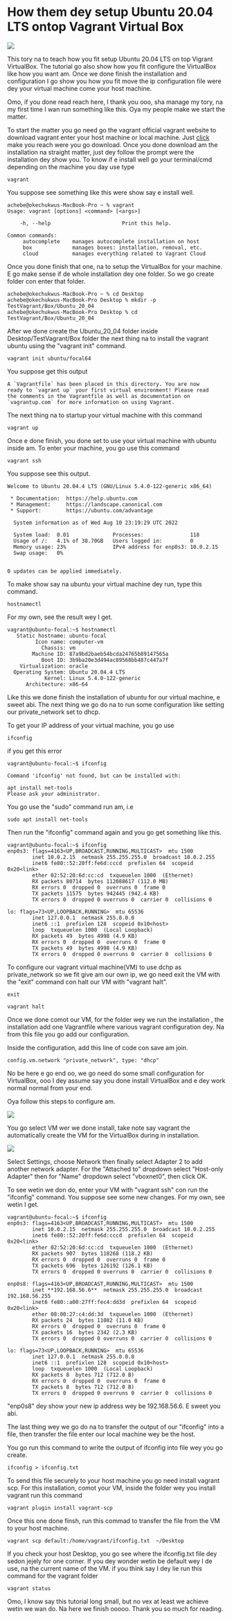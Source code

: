 <h1>How them dey setup Ubuntu 20.04 LTS ontop Vagrant Virtual Box</h1>
<img src="vagrant.png">

This tory na to teach how you fit setup Ubuntu 20.04 LTS on top Vigrant VirtualBox. The tutorial go also show how you fit configure the VirtualBox like how you want am. Once we done finish the installation and configuration I go show you how you fit move the ip configuration file were dey your virtual machine come your host machine. 

Omo, if you done read reach here, I thank you ooo, sha manage my tory, na my first time I wan run something like this. Oya my people make we start the matter.

To start the matter you go need go the vagrant official vagrant website to download vagrant enter your host machine or local machine. Just [click](https://www.vagrantup.com/downloads) make you reach were you go download. Once you done download am the installation na straight matter, just dey follow the prompt were the installation dey show you. To know if e install well go your terminal/cmd depending on the machine you day use type 

```
vagrant

``` 

You suppose see something like this were show say e install well.

```
achebe@okechukwus-MacBook-Pro ~ % vagrant
Usage: vagrant [options] <command> [<args>]

    -h, --help                       Print this help.

Common commands:
     autocomplete    manages autocomplete installation on host
     box             manages boxes: installation, removal, etc.
     cloud           manages everything related to Vagrant Cloud
``` 

Once you done finish that one, na to setup the VirtualBox for your machine. E go make sense if de whole installation dey one folder. So we go create folder con enter that folder.

```
achebe@okechukwus-MacBook-Pro ~ % cd Desktop 
achebe@okechukwus-MacBook-Pro Desktop % mkdir -p TestVagrant/Box/Ubuntu_20_04
achebe@okechukwus-MacBook-Pro Desktop % cd TestVagrant/Box/Ubuntu_20_04 
``` 
After we done create the Ubuntu_20_04 folder inside Desktop/TestVagrant/Box folder the next thing na to install the vagrant ubuntu using the "vagrant init" command.

```
vagrant init ubuntu/focal64
``` 
You suppose get this output

```
A `Vagrantfile` has been placed in this directory. You are now
ready to `vagrant up` your first virtual environment! Please read
the comments in the Vagrantfile as well as documentation on
`vagrantup.com` for more information on using Vagrant.
``` 
The next thing na to startup your virtual machine with this command

```
vagrant up
``` 
Once e done finish, you done set to use your virtual machine with ubuntu inside am.
To enter your machine, you go use this command

```
vagrant ssh
``` 
You suppose see this output.

```
Welcome to Ubuntu 20.04.4 LTS (GNU/Linux 5.4.0-122-generic x86_64)

 * Documentation:  https://help.ubuntu.com
 * Management:     https://landscape.canonical.com
 * Support:        https://ubuntu.com/advantage

  System information as of Wed Aug 10 23:19:29 UTC 2022

  System load:  0.01              Processes:               118
  Usage of /:   4.1% of 38.70GB   Users logged in:         0
  Memory usage: 23%               IPv4 address for enp0s3: 10.0.2.15
  Swap usage:   0%


0 updates can be applied immediately.
``` 
To make show say na ubuntu your virtual machine dey run, type this command.

```
hostnamectl
``` 
For my own, see the result wey I get.

```
vagrant@ubuntu-focal:~$ hostnamectl
   Static hostname: ubuntu-focal
         Icon name: computer-vm
           Chassis: vm
        Machine ID: 87a9bd2baeb54bcda24765b89147565a
           Boot ID: 3b9ba20e3d494ac89568bb487c447a7f
    Virtualization: oracle
  Operating System: Ubuntu 20.04.4 LTS
            Kernel: Linux 5.4.0-122-generic
      Architecture: x86-64
``` 
Like this we done finish the installation of ubuntu for our virtual machine, e sweet abi. The next thing we go do na to run some configuration like setting our private_network set to dhcp.

To get your IP address of your virtual machine, you go use

```
ifconfig
``` 
if you get this error

```
vagrant@ubuntu-focal:~$ ifconfig

Command 'ifconfig' not found, but can be installed with:

apt install net-tools
Please ask your administrator.
``` 
You go use the "sudo" command run am, i.e

```
sudo apt install net-tools
``` 
Then run the "ifconfig" command again and you go get something like this.

```
vagrant@ubuntu-focal:~$ ifconfig
enp0s3: flags=4163<UP,BROADCAST,RUNNING,MULTICAST>  mtu 1500
        inet 10.0.2.15  netmask 255.255.255.0  broadcast 10.0.2.255
        inet6 fe80::52:20ff:fe6d:cccd  prefixlen 64  scopeid 0x20<link>
        ether 02:52:20:6d:cc:cd  txqueuelen 1000  (Ethernet)
        RX packets 80714  bytes 112088617 (112.0 MB)
        RX errors 0  dropped 0  overruns 0  frame 0
        TX packets 11575  bytes 942445 (942.4 KB)
        TX errors 0  dropped 0 overruns 0  carrier 0  collisions 0

lo: flags=73<UP,LOOPBACK,RUNNING>  mtu 65536
        inet 127.0.0.1  netmask 255.0.0.0
        inet6 ::1  prefixlen 128  scopeid 0x10<host>
        loop  txqueuelen 1000  (Local Loopback)
        RX packets 49  bytes 4998 (4.9 KB)
        RX errors 0  dropped 0  overruns 0  frame 0
        TX packets 49  bytes 4998 (4.9 KB)
        TX errors 0  dropped 0 overruns 0  carrier 0  collisions 0
``` 
To configure our vagrant virtual machine(VM) to use dchp as private_network so we fit give am our own ip, we go need exit the VM with the "exit" command con halt our VM with "vagrant halt".

```
exit

vagrant halt
``` 
Once we done comot our VM, for the folder wey we run the installation , the installation add one Vagrantfile 
where various vagrant configuration dey. Na from this file you go add our configuration. 

Inside the configuration, add this line of code con save am join.

```
config.vm.network "private_network", type: "dhcp"
``` 
No be here e go end oo, we go need do some small configuration for VirtualBox, ooo I dey assume say you done install VirtualBox and e dey work normal normal from your end.

Oya follow this steps to configure am.


<img src="left.png.webp">

You go select VM wer we done install, take note say vagrant the automatically create the VM for the VirtualBox during in installation.


<img src="right.png.webp">

Select Settings, choose Network then finally select Adapter 2 to add another network adapter. For the "Attached to" dropdown select "Host-only Adapter" then for "Name" dropdown select "vboxnet0", then click OK.

To see wetin we don do, enter your VM with "vagrant ssh" con run the "ifconfig" command. You suppose see some new changes. For my own, see wetin I get.


```
vagrant@ubuntu-focal:~$ ifconfig
enp0s3: flags=4163<UP,BROADCAST,RUNNING,MULTICAST>  mtu 1500
        inet 10.0.2.15  netmask 255.255.255.0  broadcast 10.0.2.255
        inet6 fe80::52:20ff:fe6d:cccd  prefixlen 64  scopeid 0x20<link>
        ether 02:52:20:6d:cc:cd  txqueuelen 1000  (Ethernet)
        RX packets 907  bytes 118268 (118.2 KB)
        RX errors 0  dropped 0  overruns 0  frame 0
        TX packets 696  bytes 126192 (126.1 KB)
        TX errors 0  dropped 0 overruns 0  carrier 0  collisions 0

enp0s8: flags=4163<UP,BROADCAST,RUNNING,MULTICAST>  mtu 1500
        inet **192.168.56.6**  netmask 255.255.255.0  broadcast 192.168.56.255
        inet6 fe80::a00:27ff:fec4:dd3d  prefixlen 64  scopeid 0x20<link>
        ether 08:00:27:c4:dd:3d  txqueuelen 1000  (Ethernet)
        RX packets 24  bytes 11082 (11.0 KB)
        RX errors 0  dropped 0  overruns 0  frame 0
        TX packets 16  bytes 2342 (2.3 KB)
        TX errors 0  dropped 0 overruns 0  carrier 0  collisions 0

lo: flags=73<UP,LOOPBACK,RUNNING>  mtu 65536
        inet 127.0.0.1  netmask 255.0.0.0
        inet6 ::1  prefixlen 128  scopeid 0x10<host>
        loop  txqueuelen 1000  (Local Loopback)
        RX packets 8  bytes 712 (712.0 B)
        RX errors 0  dropped 0  overruns 0  frame 0
        TX packets 8  bytes 712 (712.0 B)
        TX errors 0  dropped 0 overruns 0  carrier 0  collisions 0
``` 
"enp0s8" dey show your new ip address wey be 192.168.56.6. E sweet you abi.

The last thing wey we go do na to transfer the output of our "ifconfig" into a file, then transfer the file enter our local machine wey be the host.

You go run this command to write the output of ifconfig into file wey you go create.

```
ifconfig > ifconfig.txt
``` 
To send this file securely to your host machine you go need install vagrant scp. For this installation, comot your VM, inside the folder wey you install vagrant run this command


```
vagrant plugin install vagrant-scp
``` 
Once this one done finsh, run this commad to transfer the file from the VM to your host machine.

```
vagrant scp default:/home/vagrant/ifconfig.txt  ~/Desktop
``` 
If you check your host Desktop, you go see where the ifconfig.txt file dey sedon jejely for one corner. If you dey wonder wetin be default wey I de use, na the current name of the VM. if you think say I dey lie run this command for the vagrant folder

```
vagrant status
``` 

Omo, I know say this tutorial long small, but no vex at least we achieve wetin we wan do. Na here we finish ooooo. Thank you so much for reading.

